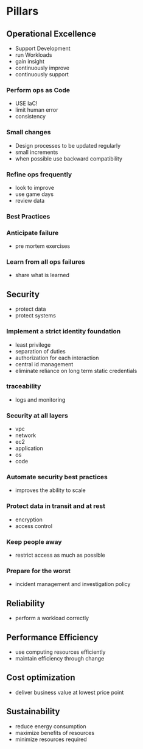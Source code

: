 # Pillars
## Operational Excellence
- Support Development
- run Workloads
- gain insight
- continuously improve
- continuously support
### Perform ops as Code
- USE IaC!
- limit human error
- consistency
### Small changes
- Design processes to be updated regularly
- small increments
- when possible use backward compatibility
### Refine ops frequently
- look to improve
- use game days
- review data
### Best Practices
### Anticipate failure
- pre mortem exercises
### Learn from all ops failures
- share what is learned
## Security
- protect data
- protect systems
### Implement a strict identity foundation
- least privilege
- separation of duties
- authorization for each interaction
- central id management
- eliminate reliance on long term static credentials
### traceability
- logs and monitoring
### Security at all layers
- vpc
- network
- ec2
- application
- os
- code
### Automate security best practices
- improves the ability to scale
### Protect data in transit and at rest
- encryption
- access control
### Keep people away
- restrict access as much as possible
### Prepare for the worst
- incident management and investigation policy

## Reliability
- perform a workload correctly
## Performance Efficiency
- use computing resources efficiently
- maintain efficiency through change
## Cost optimization
- deliver business value at lowest price point
## Sustainability
- reduce energy consumption
- maximize benefits of resources
- minimize resources required